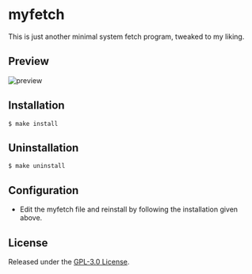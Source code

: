 # myfetch
This is just another minimal system fetch program, tweaked to my liking.

## Preview
![preview](https://raw.githubusercontent.com/WitherCubes/zfetch/master/assets/preview.png)

## Installation

    $ make install

## Uninstallation

    $ make uninstall

## Configuration

- Edit the myfetch file and reinstall by following the installation given above.

## License

Released under the [GPL-3.0 License](https://github.com/lguenth/myfetch/blob/master/LICENSE).
